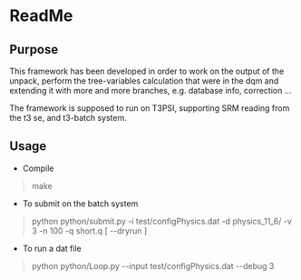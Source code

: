# ReadMe

## Purpose

This framework has been developed in order to work on the output of the unpack, perform the tree-variables calculation that were in the dqm
and extending it with more and more branches, e.g. database info, correction ...

The framework is supposed to run on T3PSI, supporting SRM reading from the t3 se, and t3-batch system.

## Usage

* Compile
>make

* To submit on the batch system
> python python/submit.py -i test/configPhysics.dat -d physics_11_6/ -v 3 -n 100 -q short.q [ --dryrun ]

* To run a dat file
> python python/Loop.py --input test/configPhysics.dat --debug 3


